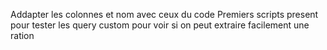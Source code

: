 Addapter les colonnes et nom avec ceux du code
Premiers scripts present pour tester les query custom pour voir si on peut extraire facilement une ration
